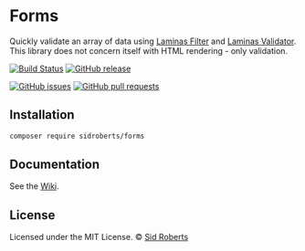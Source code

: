 # Forms

Quickly validate an array of data using [Laminas Filter](https://docs.laminas.dev/laminas-filter/) and [Laminas Validator](https://docs.laminas.dev/laminas-validator/).
This library does not concern itself with HTML rendering - only validation.

[![Build Status](https://img.shields.io/travis/SidRoberts/forms/3.0.x.svg?style=for-the-badge)](https://travis-ci.org/SidRoberts/forms)
[![GitHub release](https://img.shields.io/github/release/SidRoberts/forms.svg?style=for-the-badge)]()

[![GitHub issues](https://img.shields.io/github/issues-raw/SidRoberts/forms.svg?style=for-the-badge)](https://github.com/SidRoberts/forms/issues)
[![GitHub pull requests](https://img.shields.io/github/issues-pr-raw/SidRoberts/forms.svg?style=for-the-badge)](https://github.com/SidRoberts/forms/pulls)



## Installation

```bash
composer require sidroberts/forms
```



## Documentation

See the [Wiki](https://github.com/SidRoberts/forms/wiki).



## License

Licensed under the MIT License.
© [Sid Roberts](https://github.com/SidRoberts)
